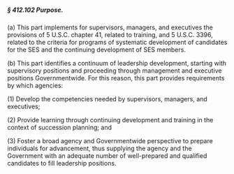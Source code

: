 ##### § 412.102 Purpose. #####

(a) This part implements for supervisors, managers, and executives the provisions of 5 U.S.C. chapter 41, related to training, and 5 U.S.C. 3396, related to the criteria for programs of systematic development of candidates for the SES and the continuing development of SES members.

(b) This part identifies a continuum of leadership development, starting with supervisory positions and proceeding through management and executive positions Governmentwide. For this reason, this part provides requirements by which agencies:

(1) Develop the competencies needed by supervisors, managers, and executives;

(2) Provide learning through continuing development and training in the context of succession planning; and

(3) Foster a broad agency and Governmentwide perspective to prepare individuals for advancement, thus supplying the agency and the Government with an adequate number of well-prepared and qualified candidates to fill leadership positions.